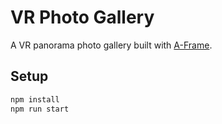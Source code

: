 # VR Photo Gallery

A VR panorama photo gallery built with [A-Frame](https://aframe.io).

## Setup

```sh
npm install
npm run start
```
